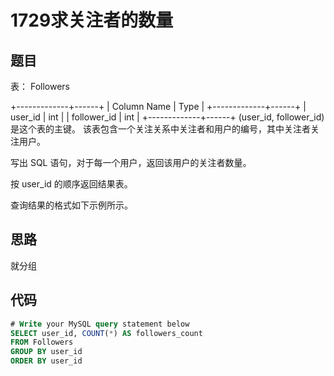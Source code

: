 1729求关注者的数量
===

题目
---

表： Followers

+-------------+------+
| Column Name | Type |
+-------------+------+
| user_id     | int  |
| follower_id | int  |
+-------------+------+
(user_id, follower_id) 是这个表的主键。
该表包含一个关注关系中关注者和用户的编号，其中关注者关注用户。

写出 SQL 语句，对于每一个用户，返回该用户的关注者数量。

按 user_id 的顺序返回结果表。

查询结果的格式如下示例所示。

思路
---

就分组

代码
---

``` sql
# Write your MySQL query statement below
SELECT user_id, COUNT(*) AS followers_count
FROM Followers
GROUP BY user_id
ORDER BY user_id
```
